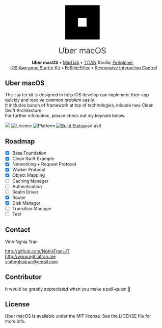 
<h3 align="center">
    <img src="https://github.com/NghiaTranUIT/Unofficial-Uber-macOS/blob/master/Screenshot/logo_uber.png" width="30%" />
</h3>
  
<p align="center">
  <b>Uber macOS</b> &bull;
  <a href="http://nghiatran.me">Mad lab</a> &bull;
  <a href="https://github.com/NghiaTranUIT/Titan-Postgresql">TITAN</a> &bulla;
  <a href="https://github.com/NghiaTranUIT/FeSpinner">FeSpinner</a>
  <br> &nbsp;
  <a href="https://github.com/NghiaTranUIT/iOS-Awesome-Starter-Kit">iOS Awesome Starter Kit</a> &bull;
  <a href="https://github.com/NghiaTranUIT/FeSlideFilter">FeSlideFilter</a> &bull;
  <a href="https://github.com/NghiaTranUIT/Responsive-Interaction-Control">Responsive Interaction Control</a>
</p>

Uber macOS
------------
 
The starter kit is designed to help iOS develop can implement their app quickly and resolve common problem easily.  
It includes bunch of framework at top of technologies, inlcude new Clean Swift Architecture.  
For further infomation, please check out my keynote below.
  
![](https://img.shields.io/badge/Swift-3.0-blue.svg?style=flat)
![License](https://img.shields.io/npm/l/express.svg?style=flat)
![Platform](https://img.shields.io/badge/platform-ios-green.svg?style=flat)
[![Build Status](https://travis-ci.com/NghiaTranUIT/Unofficial-Uber-macOS.svg?token=UeyzvGcPRtnd5oLvpQsY&branch=master)](https://travis-ci.com/NghiaTranUIT/Unofficial-Uber-macOS)asd
asd


Roadmap
------------

- [x] Base Foundation
- [x] Clean Swift Example
- [x] Networking + Request Protocol
- [x] Worker Protocol
- [x] Object Mapping
- [ ] Caching Manager 
- [ ] Authentication
- [ ] Realm Driver
- [x] Router
- [x] Disk Manager
- [ ] Transition Manager
- [ ] Test 

Contact
------------
  
Vinh Nghia Tran

http://github.com/NghiaTranUIT  
http://www.nghiatran.me  
vinhnghiatran@gmail.com  
  
Contributor
------------

It would be greatly appreciated when you make a pull-quest  🤗


License
------------
Uber macOS is available under the MIT license. See the LICENSE file for more info.

